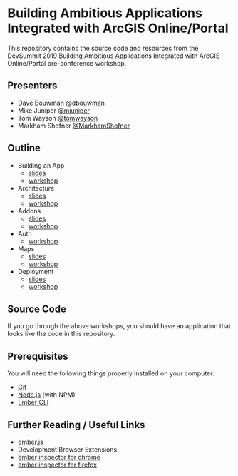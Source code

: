 # Building Ambitious Applications Integrated with ArcGIS Online/Portal

This repository contains the source code and resources from the DevSummit 2019 Building Ambitious Applications Integrated with ArcGIS Online/Portal pre-conference workshop.

## Presenters

- Dave Bouwman [@dbouwman](https://github.com/dbouwman)
- Mike Juniper [@mjuniper](https://github.com/mjuniper)
- Tom Wayson [@tomwayson](https://github.com/tomwayson)
- Markham Shofner [@MarkhamShofner](https://github.com/MarkhamShofner)

## Outline

- Building an App
  - [slides](http://mjuniper.github.io/presentations/ds2019/ambitious-apps-building.html)
  - [workshop](https://github.com/mjuniper/ambitious-arcgis-app-2019/blob/master/workshop/1-building-an-app.md)
- Architecture
  - [slides](http://mjuniper.github.io/presentations/ds2019/ambitious-apps-architecture.html)
  - [workshop](https://github.com/mjuniper/ambitious-arcgis-app-2019/blob/master/workshop/2-architecture.md)
- Addons
  - [slides](https://tomwayson.github.io/devsummit-2019/ambitious-arcgis-apps-3-addons.html)
  - [workshop](https://github.com/mjuniper/ambitious-arcgis-app-2019/blob/master/workshop/3-addons.md)
- Auth
  - [workshop](https://github.com/mjuniper/ambitious-arcgis-app-2019/blob/master/workshop/4-auth-me-baby.md)
- Maps
  - [slides](https://tomwayson.github.io/devsummit-2019/ambitious-arcgis-apps-5-maps.html)
  - [workshop](https://github.com/mjuniper/ambitious-arcgis-app-2019/blob/master/workshop/5-maps.md)
- Deployment
  - [slides](https://www.slideshare.net/MarkhamShofner/building-ambitious-apps-deployment-2018-89594832)
  - [workshop](https://github.com/mjuniper/ambitious-arcgis-app-2018/blob/master/workshop/6-deployment.md)

## Source Code

If you go through the above workshops, you should have an application that looks like the code in this repository.

## Prerequisites

You will need the following things properly installed on your computer.

* [Git](https://git-scm.com/)
* [Node.js](https://nodejs.org/) (with NPM)
* [Ember CLI](https://ember-cli.com/)

## Further Reading / Useful Links

* [ember.js](http://emberjs.com/)
* Development Browser Extensions
* [ember inspector for chrome](https://chrome.google.com/webstore/detail/ember-inspector/bmdblncegkenkacieihfhpjfppoconhi)
* [ember inspector for firefox](https://addons.mozilla.org/en-US/firefox/addon/ember-inspector/)
